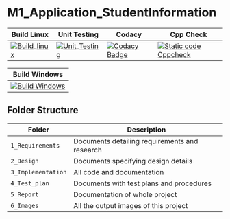 # M1_Application_StudentInformation

| Build Linux                                                                                                                                                                                                | Unit Testing                                                                                                                                                                                                  | Codacy                                                                                                                                                                                                                                                                                 | Cpp Check                                                                                                                                                                                                     |
| ---------------------------------------------------------------------------------------------------------------------------------------------------------------------------------------------------------- | ------------------------------------------------------------------------------------------------------------------------------------------------------------------------------------------------------------- | -------------------------------------------------------------------------------------------------------------------------------------------------------------------------------------------------------------------------------------------------------------------------------------- | ------------------------------------------------------------------------------------------------------------------------------------------------------------------------------------------------------------- |
| [![Build_linux](https://github.com/DivyaAmbedkar/M1_Application_StudentInformation/actions/workflows/build_linux.yml/badge.svg)](https://github.com/DivyaAmbedkar/M1_Application_StudentInformation/actions/workflows/build_linux.yml) | [![Unit_Testing](https://github.com/DivyaAmbedkar/M1_Application_StudentInformation/actions/workflows/unit_testing.yml/badge.svg)](https://github.com/DivyaAmbedkar/M1_Application_StudentInformation/actions/workflows/unit_testing.yml) | [![Codacy Badge](https://app.codacy.com/project/badge/Grade/97819b1acaeb4c5fb0b574fc87b92acd)](https://www.codacy.com/gh/DivyaAmbedkar/M1_Application_StudentInformation/dashboard?utm_source=github.com&utm_medium=referral&utm_content=DivyaAmbedkar/M1_Application_StudentInformation&utm_campaign=Badge_Grade) | [![Static code Cppcheck](https://github.com/DivyaAmbedkar/M1_Application_StudentInformation/actions/workflows/cppcheck.yml/badge.svg)](https://github.com/DivyaAmbedkar/M1_Application_StudentInformation/actions/workflows/cppcheck.yml) |

| Build Windows                                                                                                                                                                                                    |
| ---------------------------------------------------------------------------------------------------------------------------------------------------------------------------------------------------------------- |
| [![Build Windows](https://github.com/DivyaAmbedkar/M1_Application_StudentInformation/actions/workflows/build_windows.yml/badge.svg)](https://github.com/DivyaAmbedkar/M1_Application_StudentInformation/actions/workflows/build_windows.yml) |

## Folder Structure
Folder             | Description
-------------------| -----------------------------------------
`1_Requirements`   | Documents detailing requirements and research
`2_Design`         | Documents specifying design details
`3_Implementation` | All code and documentation
`4_Test_plan`      | Documents with test plans and procedures
`5_Report`         | Documentation of whole project
`6_Images`         | All the output images of this project
